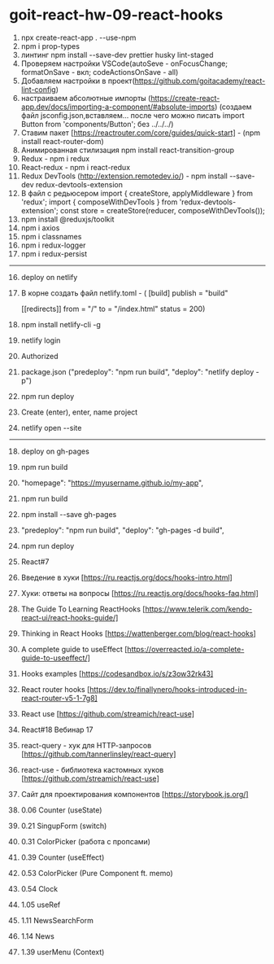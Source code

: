 # goit-react-hw-09-react-hooks

1. npx create-react-app . --use-npm
2. npm i prop-types
3. линтинг npm install --save-dev prettier husky lint-staged
4. Проверяем настройки VSCode(autoSeve - onFocusChange; formatOnSave - вкл;
   codeActionsOnSave - all)
5. Добавляем настройки в
   проект(https://github.com/goitacademy/react-lint-config)
6. настраиваем абсолютные импорты
   (https://create-react-app.dev/docs/importing-a-component/#absolute-imports)
   (создаем файл jsconfig.json,вставляем... после чего можно писать import
   Button from 'components/Button'; без ../../../)
7. Ставим пакет [https://reactrouter.com/core/guides/quick-start] - (npm install
   react-router-dom)
8. Анимированная стилизация npm install react-transition-group
9. Redux - npm i redux
10. React-redux - npm i react-redux
11. Redux DevTools (http://extension.remotedev.io/) - npm install --save-dev
    redux-devtools-extension
12. В файл с редьюсером import { createStore, applyMiddleware } from 'redux';
    import { composeWithDevTools } from 'redux-devtools-extension'; const store
    = createStore(reducer, composeWithDevTools());
13. npm install @reduxjs/toolkit
14. npm i axios
15. npm i classnames
16. npm i redux-logger
17. npm i redux-persist

---

16. deploy on netlify
17. В корне создать файл netlify.toml - ( [build] publish = "build"

    [[redirects]] from = "/" to = "/index.html" status = 200)

18. npm install netlify-cli -g
19. netlify login
20. Authorized
21. package.json ("predeploy": "npm run build", "deploy": "netlify deploy -p")
22. npm run deploy
23. Create (enter), enter, name project
24. netlify open --site

---

18. deploy on gh-pages
19. npm run build
20. "homepage": "https://myusername.github.io/my-app",
21. npm run build
22. npm install --save gh-pages
23. "predeploy": "npm run build", "deploy": "gh-pages -d build",
24. npm run deploy

25. React#7
26. Введение в хуки [https://ru.reactjs.org/docs/hooks-intro.html]
27. Хуки: ответы на вопросы [https://ru.reactjs.org/docs/hooks-faq.html]
28. The Guide To Learning ReactHooks [https://www.telerik.com/kendo-react-ui/react-hooks-guide/]
29. Thinking in React Hooks [https://wattenberger.com/blog/react-hooks]
30. A complete guide to useEffect [https://overreacted.io/a-complete-guide-to-useeffect/]
31. Hooks examples [https://codesandbox.io/s/z3ow32rk43]
32. React router hooks [https://dev.to/finallynero/hooks-introduced-in-react-router-v5-1-7g8]
33. React use [https://github.com/streamich/react-use]


34. React#18 Вебинар 17
35.  react-query - хук для НТТР-запросов [https://github.com/tannerlinsley/react-query]
36. react-use - библиотека кастомных хуков [https://github.com/streamich/react-use]
37. Сайт для проектирования компонентов [https://storybook.js.org/]
38. 0.06 Counter (useState)
39. 0.21 SingupForm (switch)
40. 0.31 ColorPicker (работа с пропсами)
41. 0.39 Counter (useEffect)
42. 0.53 ColorPicker (Pure Component ft. memo)
43. 0.54 Clock
44. 1.05 useRef
45. 1.11 NewsSearchForm
46. 1.14 News
47. 1.39 userMenu (Context)

